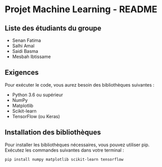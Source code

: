 
# Projet Machine Learning - README

## Liste des étudiants du groupe
- Senan Fatima
- Salhi Amal
- Saidi Basma
- Mesbah Ibtissame

## Exigences

Pour exécuter le code, vous aurez besoin des bibliothèques suivantes :

- Python 3.6 ou supérieur
- NumPy
- Matplotlib
- Scikit-learn
- TensorFlow (ou Keras)

## Installation des bibliothèques

Pour installer les bibliothèques nécessaires, vous pouvez utiliser pip. Exécutez les commandes suivantes dans votre terminal :

```bash
pip install numpy matplotlib scikit-learn tensorflow






